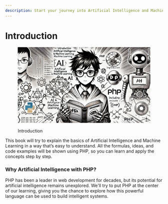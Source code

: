 ```yaml
---
description: Start your journey into Artificial Intelligence and Machine Learning
---
```


# Introduction

<figure><img src=".gitbook/assets/image (32).png" alt=""><figcaption><p>Introduction</p></figcaption></figure>

This book will try to explain the basics of Artificial Intelligence and Machine Learning in a way that’s easy to understand. All the formulas, ideas, and code examples will be shown using PHP, so you can learn and apply the concepts step by step.

### Why Artificial Intelligence with PHP?

PHP has been a leader in web development for decades, but its potential for artificial intelligence remains unexplored. We'll try to put PHP at the center of our learning, giving you the chance to explore how this powerful language can be used to build intelligent systems.

